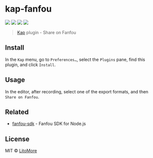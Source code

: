 # kap-fanfou

[![](https://img.shields.io/travis/LitoMore/kap-fanfou/master.svg)](https://travis-ci.org/LitoMore/kap-fanfou)
[![](https://img.shields.io/npm/v/kap-fanfou.svg)](https://www.npmjs.com/package/kap-fanfou)
[![](https://img.shields.io/npm/l/kap-fanfou.svg)](https://github.com/LitoMore/kap-fanfou/blob/master/LICENSE)
[![](https://img.shields.io/badge/code_style-standard-brightgreen.svg)](https://standardjs.com)

> [Kap](https://github.com/wulkano/kap) plugin - Share on Fanfou

## Install

In the `Kap` menu, go to `Preferences…`, select the `Plugins` pane, find this plugin, and click `Install`.

## Usage

In the editor, after recording, select one of the export formats, and then `Share on Fanfou`.

## Related

- [fanfou-sdk](https://github.com/LitoMore/fanfou-sdk-node) - Fanfou SDK for Node.js

## License

MIT © [LitoMore](https://github.com/LitoMore)
